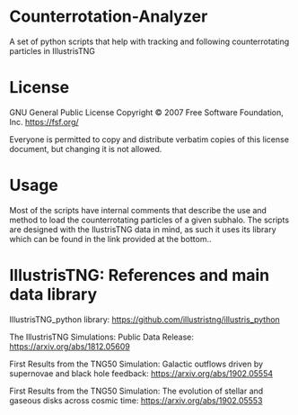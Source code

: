 # Counterrotation-Analyzer
A set of python scripts that help with tracking and following counterrotating particles in IllustrisTNG

# License
GNU General Public License
Copyright © 2007 Free Software Foundation, Inc. <https://fsf.org/>

Everyone is permitted to copy and distribute verbatim copies of this license document, but changing it is not allowed.

# Usage
Most of the scripts have internal comments that describe the use and method to load the counterrotating particles of a given subhalo.
The scripts are designed with the IlustrisTNG data in mind, as such it uses its library which can be found in the link provided at the bottom..

# IllustrisTNG: References and main data library
IllustrisTNG_python library: <https://github.com/illustristng/illustris_python>

The IllustrisTNG Simulations: Public Data Release: <https://arxiv.org/abs/1812.05609>

First Results from the TNG50 Simulation: Galactic outflows driven by supernovae and black hole feedback: <https://arxiv.org/abs/1902.05554>

First Results from the TNG50 Simulation: The evolution of stellar and gaseous disks across cosmic time: <https://arxiv.org/abs/1902.05553>

